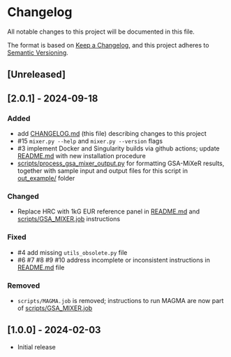 # Changelog

All notable changes to this project will be documented in this file.

The format is based on [Keep a Changelog](https://keepachangelog.com/en/1.0.0/),
and this project adheres to [Semantic Versioning](https://semver.org/spec/v2.0.0.html).

## [Unreleased]

## [2.0.1] - 2024-09-18

### Added

- add [CHANGELOG.md](CHANGELOG.md) (this file) describing changes to this project
- #15 ``mixer.py --help`` and ``mixer.py --version`` flags
- #3 implement Docker and Singularity builds via github actions; update [README.md](README.md) with new installation procedure
- [scripts/process_gsa_mixer_output.py](scripts/process_gsa_mixer_output.py) for formatting GSA-MiXeR results, together with sample input and output files for this script in [out_example/](out_example/) folder

### Changed

- Replace HRC with 1kG EUR reference panel in [README.md](README.md) and [scripts/GSA_MIXER.job](scripts/GSA_MIXER.job) instructions

### Fixed

- #4 add missing ``utils_obsolete.py`` file
- #6 #7 #8 #9 #10 address incomplete or inconsistent instructions in [README.md](README.md) file

### Removed

- ``scripts/MAGMA.job`` is removed; instructions to run MAGMA are now part of [scripts/GSA_MIXER.job](scripts/GSA_MIXER.job)

## [1.0.0] - 2024-02-03

- Initial release

